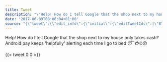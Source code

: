 ```yaml
---
title: Tweet
description: "\"Help! How do I tell Google that the shop next to my house only takes cash? Android pay keeps 'helpfully' alerting each time I go to bed \U0001F634\U0001F4B3⏰\U0001F62E\""
date: '2017-06-09T08:06:04+01:00'
source: "{\"tweet\":{\"edit_info\":{\"initial\":{\"editTweetIds\":[\"873101882863910912\"],\"editableUntil\":\"2017-06-09T09:58:04.980Z\",\"editsRemaining\":\"5\",\"isEditEligible\":true}},\"retweeted\":false,\"source\":\"<a href=\\\"http://twitter.com/download/android\\\" rel=\\\"nofollow\\\">Twitter for Android</a>\",\"entities\":{\"hashtags\":[],\"symbols\":[],\"user_mentions\":[],\"urls\":[]},\"display_text_range\":[\"0\",\"140\"],\"favorite_count\":\"0\",\"id_str\":\"873101882863910912\",\"truncated\":false,\"retweet_count\":\"0\",\"id\":\"873101882863910912\",\"created_at\":\"Fri Jun 09 08:58:04 +0000 2017\",\"favorited\":false,\"full_text\":\"Help! How do I tell Google that the shop next to my house only takes cash? Android pay keeps 'helpfully' alerting each time I go to bed \U0001F634\U0001F4B3⏰\U0001F62E\",\"lang\":\"en\"}}"
---
```

Help! How do I tell Google that the shop next to my house only takes cash? Android pay keeps 'helpfully' alerting each time I go to bed 😴💳⏰😮
    
{{< tweet 0 0 >}}
    
